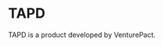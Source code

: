 TAPD
===========================================================================
TAPD is a product developed by VenturePact.
